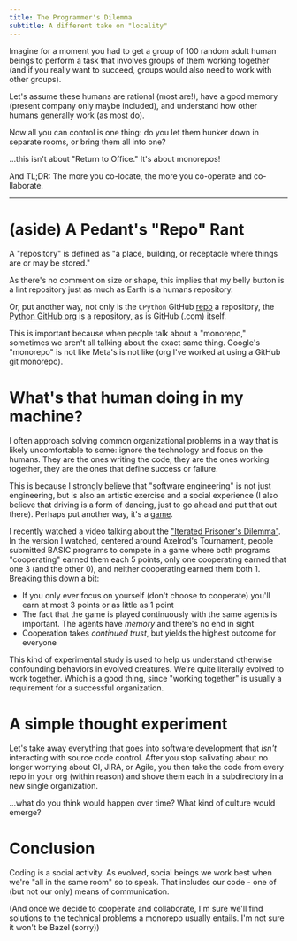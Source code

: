 ```yaml
---
title: The Programmer's Dilemma
subtitle: A different take on "locality"
---
```


Imagine for a moment you had to get a group of 100 random adult human beings
to perform a task that involves groups of them working together 
(and if you really want to succeed, groups would also need to work with other groups).

Let's assume these humans are rational (most are!), have a good memory (present company only maybe included),
and understand how other humans generally work (as most do).

Now all you can control is one thing: do you let them hunker down in separate rooms, or bring them all into one?

...this isn't about "Return to Office." It's about monorepos!

And TL;DR: The more you co-locate, the more you co-operate and co-llaborate.

---

# (aside) A Pedant's "Repo" Rant

A "repository" is defined as "a place, building, or receptacle where things are or may be stored."

As there's no comment on size or shape, this implies that my belly button is a lint repository just as much
as Earth is a humans repository.

Or, put another way, not only is the `CPython` GitHub [repo](https://github.com/python/cpython) a repository,
the [Python GitHub org](https://github.com/python) is a repository, as is GitHub (.com) itself.

This is important because when people talk about a "monorepo," sometimes we aren't all talking about the
exact same thing. Google's "monorepo" is not like Meta's is not like (org I've worked at using a GitHub git monorepo).

# What's that human doing in my machine?

I often approach solving common organizational problems in a way that is likely uncomfortable to some:
ignore the technology and focus on the humans. They are the ones writing the code, they are the ones working together,
they are the ones that define success or failure.

This is because I strongly believe that "software engineering" is not just engineering, but is also an artistic exercise
and a social experience (I also believe that driving is a form of dancing, just to go ahead and put that out there).
Perhaps put another way, it's a [game](https://en.wikipedia.org/wiki/Game_theory).

I recently watched a video talking about the ["Iterated Prisoner's Dilemma"](https://en.wikipedia.org/wiki/Prisoner%27s_dilemma#The_iterated_prisoner's_dilemma).
In the version I watched, centered around Axelrod's Tournament, people submitted BASIC programs to compete in a game where
both programs "cooperating" earned them each 5 points, only one cooperating earned that one 3 (and the other 0), and neither 
cooperating earned them both 1. Breaking this down a bit:

- If you only ever focus on yourself (don't choose to cooperate) you'll earn at most 3 points or as little as 1 point
- The fact that the game is played continuously with the same agents is important. The agents have _memory_ and there's no end in sight
- Cooperation takes _continued trust_, but yields the highest outcome for everyone

This kind of experimental study is used to help us understand otherwise confounding behaviors in evolved creatures.
We're quite literally evolved to work together. Which is a good thing, since "working together" is usually a requirement
for a successful organization.

# A simple thought experiment

Let's take away everything that goes into software development that _isn't_ interacting with source code control.
After you stop salivating about no longer worrying about CI, JIRA, or Agile, you then take the code from every repo
in your org (within reason) and shove them each in a subdirectory in a new single organization.

...what do you think would happen over time? What kind of culture would emerge?

# Conclusion

Coding is a social activity. As evolved, social beings we work best when we're "all in the same room"
so to speak. That includes our code - one of (but not our only) means of communication.

(And once we decide to cooperate and collaborate, I'm sure we'll find solutions to the technical problems a monorepo
usually entails. I'm not sure it won't be Bazel (sorry))
